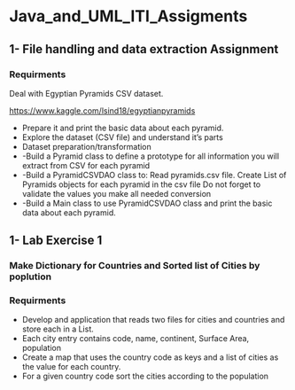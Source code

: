 # Java_and_UML_ITI_Assigments

## 1- File handling and data extraction Assignment

### Requirments
Deal with Egyptian Pyramids CSV dataset.

https://www.kaggle.com/lsind18/egyptianpyramids

*  Prepare it and print the basic data about each pyramid.
*  Explore the dataset (CSV file) and understand it’s parts
*  Dataset preparation/transformation
*   -Build a Pyramid class to define a prototype for all information you will extract from CSV for each pyramid
*   -Build a PyramidCSVDAO class to:
      Read pyramids.csv file.
      Create List of Pyramids objects for each pyramid in the csv file
      Do not forget to validate the values you make all needed conversion
*   -Build a Main class to use PyramidCSVDAO class and print the basic data about each pyramid.


## 1- Lab Exercise 1

### Make Dictionary for Countries and Sorted list of Cities by poplution

### Requirments

* Develop and application that reads two files for cities and countries
and store each in a List.
* Each city entry contains code, name, continent, Surface Area,
population
* Create a map that uses the country code as keys and a list of cities as
the value for each country.
* For a given country code sort the cities according to the population


